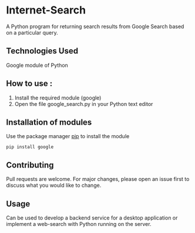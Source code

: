 # Internet-Search
A Python program for returning search results from Google Search based on a particular query.

## Technologies Used 
Google module of Python


## How to use :
1. Install the required module (google)
2. Open the file google_search.py in your Python text editor

## Installation of modules 
Use the package manager [pip](https://pip.pypa.io/en/stable/) to install the module
```
pip install google
```

## Contributing
Pull requests are welcome. For major changes, please open an issue first to discuss what you would like to change.

## Usage 
Can be used to develop a backend service for a desktop application or implement a web-search with Python running on the server.
